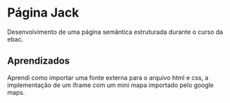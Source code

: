 # Página Jack

Desenvolvimento de uma página semântica estruturada durante o curso da ebac.




## Aprendizados

Aprendi como importar uma fonte externa para o arquivo html e css, a implementação de um iframe com um mini mapa importado pelo google maps.


